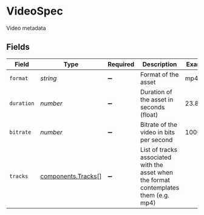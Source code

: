 # VideoSpec

Video metadata


## Fields

| Field                                                                                  | Type                                                                                   | Required                                                                               | Description                                                                            | Example                                                                                |
| -------------------------------------------------------------------------------------- | -------------------------------------------------------------------------------------- | -------------------------------------------------------------------------------------- | -------------------------------------------------------------------------------------- | -------------------------------------------------------------------------------------- |
| `format`                                                                               | *string*                                                                               | :heavy_minus_sign:                                                                     | Format of the asset                                                                    | mp4                                                                                    |
| `duration`                                                                             | *number*                                                                               | :heavy_minus_sign:                                                                     | Duration of the asset in seconds (float)                                               | 23.8328                                                                                |
| `bitrate`                                                                              | *number*                                                                               | :heavy_minus_sign:                                                                     | Bitrate of the video in bits per second                                                | 1000000                                                                                |
| `tracks`                                                                               | [components.Tracks](../../models/components/tracks.md)[]                               | :heavy_minus_sign:                                                                     | List of tracks associated with the asset when the format<br/>contemplates them (e.g. mp4)<br/> |                                                                                        |